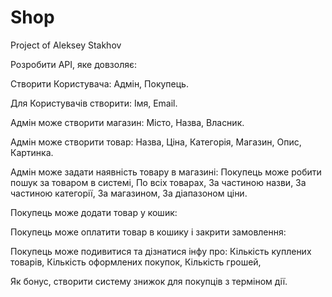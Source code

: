 # Shop
Project of Aleksey Stakhov

Розробити API, яке довзоляє:

Створити Користувача:
    Адмін,
    Покупець.
    
Для Користувачів створити:
    Імя,
    Email.

Адмін може створити магазин:
    Місто,
    Назва,
    Власник.

Адмін може створити товар:
    Назва,
    Ціна,
    Категорія,
    Магазин,
    Опис,
    Картинка.

Адмін може задати наявність товару в магазині:
    Покупець може робити пошук за товаром в системі,
    По всіх товарах,
    За частиною назви,
    За частиною категорії,
    За магазином,
    За діапазоном ціни.

Покупець може додати товар у кошик:


Покупець може оплатити товар в кошику і закрити замовлення:


Покупець може подивитися та дізнатися інфу про:
    Кількість куплених товарів,
    Кількість оформлених покупок,
    Кількість грошей,
    
    

Як бонус, створити систему знижок для покупців з терміном дії.
